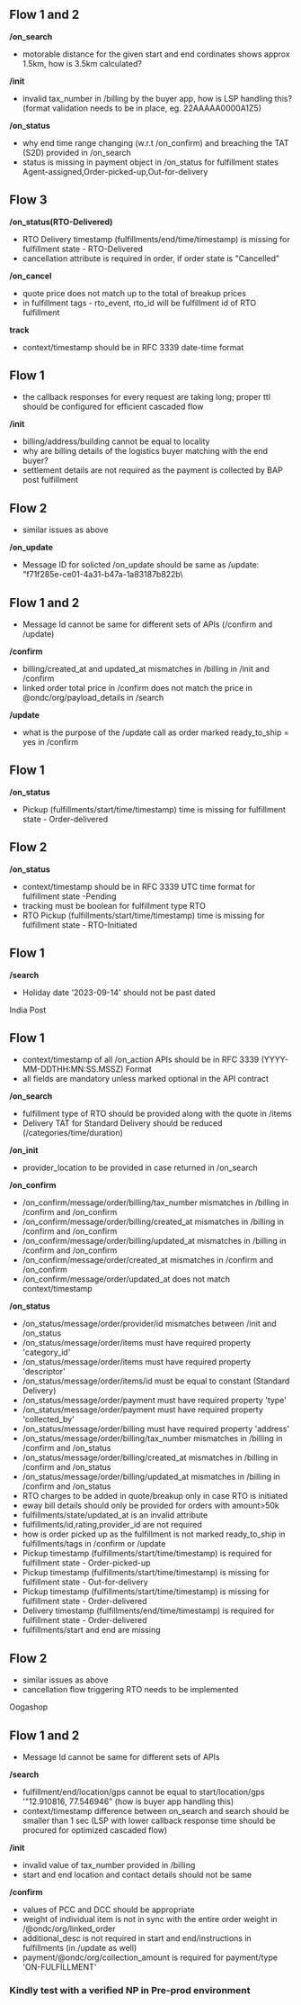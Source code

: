 ## Flow 1 and 2

**/on_search**

- motorable distance for the given start and end cordinates shows approx 1.5km, how is 3.5km calculated?

**/init**

- invalid tax_number in /billing by the buyer app, how is LSP handling this? (format validation needs to be in place, eg. 22AAAAA0000A1Z5)

**/on_status**

- why end time range changing (w.r.t /on_confirm) and breaching the TAT (S2D) provided in /on_search
- status is missing in payment object in /on_status for fulfillment states Agent-assigned,Order-picked-up,Out-for-delivery

## Flow 3

**/on_status(RTO-Delivered)**

- RTO Delivery timestamp (fulfillments/end/time/timestamp) is missing for fulfillment state - RTO-Delivered
- cancellation attribute is required in order, if order state is "Cancelled" 

**/on_cancel**

- quote price does not match up to the total of breakup prices
- in fulfillment tags - rto_event, rto_id will be fulfillment id of RTO fulfillment

**track**

- context/timestamp should be in RFC 3339 date-time format

## Flow 1

- the callback responses for every request are taking long; proper ttl should be configured for efficient cascaded flow

**/init**

- billing/address/building cannot be equal to locality
- why are billing details of the logistics buyer matching with the end buyer?
- settlement details are not required as the payment is collected by BAP post fulfillment

## Flow 2

- similar issues as above

**/on_update**

- Message ID for solicted /on_update should be same as /update: \"f71f285e-ce01-4a31-b47a-1a83187b822b\ 

## Flow 1 and 2

- Message Id cannot be same for different sets of APIs (/confirm and /update)

**/confirm**

- billing/created_at and updated_at mismatches in /billing in /init and /confirm
- linked order total price in /confirm does not match the price in @ondc/org/payload_details in /search

**/update**

- what is the purpose of the /update call as order marked ready_to_ship = yes in /confirm

## Flow 1

**/on_status**

- Pickup (fulfillments/start/time/timestamp) time is missing for fulfillment state - Order-delivered

## Flow 2

**/on_status**

- context/timestamp should be in RFC 3339 UTC time format for fulfillment state -Pending
- tracking must be boolean for fulfillment type RTO
- RTO Pickup (fulfillments/start/time/timestamp) time is missing for fulfillment state - RTO-Initiated

## Flow 1

**/search**

- Holiday date '2023-09-14' should not be past dated

India Post

## Flow 1 

- context/timestamp of all /on_action APIs should be in RFC 3339 (YYYY-MM-DDTHH:MN:SS.MSSZ) Format
- all fields are mandatory unless marked optional in the API contract

**/on_search**

- fulfillment type of RTO should be provided along with the quote in /items
- Delivery TAT for Standard Delivery should be reduced (/categories/time/duration)

**/on_init**

- provider_location to be provided in case returned in /on_search

**/on_confirm**

- /on_confirm/message/order/billing/tax_number mismatches in /billing in /confirm and /on_confirm
- /on_confirm/message/order/billing/created_at mismatches in /billing in /confirm and /on_confirm
- /on_confirm/message/order/billing/updated_at mismatches in /billing in /confirm and /on_confirm
- /on_confirm/message/order/created_at mismatches in /confirm and /on_confirm
- /on_confirm/message/order/updated_at does not match context/timestamp 


**/on_status**

- /on_status/message/order/provider/id mismatches between /init and /on_status
- /on_status/message/order/items must have required property 'category_id'
- /on_status/message/order/items must have required property 'descriptor'
- /on_status/message/order/items/id must be equal to constant (Standard Delivery)
- /on_status/message/order/payment must have required property 'type'
- /on_status/message/order/payment must have required property 'collected_by'
- /on_status/message/order/billing must have required property 'address'
- /on_status/message/order/billing/tax_number mismatches in /billing in /confirm and /on_status
- /on_status/message/order/billing/created_at mismatches in /billing in /confirm and /on_status
- /on_status/message/order/billing/updated_at mismatches in /billing in /confirm and /on_status
- RTO charges to be added in quote/breakup only in case RTO is initiated
- eway bill details should only be provided for orders with amount>50k
- fulfillments/state/updated_at is an invalid attribute
- fulfillments/id,rating,provider_id are not required 
- how is order picked up as the fulfillment is not marked ready_to_ship in fulfillments/tags in /confirm or /update
- Pickup timestamp (fulfillments/start/time/timestamp) is required for fulfillment state - Order-picked-up
- Pickup timestamp (fulfillments/start/time/timestamp) is missing for fulfillment state - Out-for-delivery
- Pickup timestamp (fulfillments/start/time/timestamp) is missing for fulfillment state - Order-delivered
- Delivery timestamp (fulfillments/end/time/timestamp) is required for fulfillment state - Order-delivered
- fulfillments/start and end are missing

## Flow 2

- similar issues as above
- cancellation flow triggering RTO needs to be implemented

Oogashop
## Flow 1 and 2

- Message Id cannot be same for different sets of APIs

**/search**

- fulfillment/end/location/gps cannot be equal to start/location/gps '\"12.910816, 77.546946\" (how is buyer app handling this)
- context/timestamp difference between on_search and search should be smaller than 1 sec (LSP with lower callback response time should be procured for optimized cascaded flow)

**/init**

- invalid value of tax_number provided in /billing
- start and end location and contact details should not be same

**/confirm**

- values of PCC and DCC should be appropriate 
- weight of individual item is not in sync with the entire order weight in /@ondc/org/linked_order
- additional_desc is not required in start and end/instructions in fulfillments (in /update as well)
- payment/@ondc/org/collection_amount is required for payment/type 'ON-FULFILLMENT'

### Kindly test with a verified NP in Pre-prod environment













